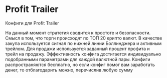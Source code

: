 # Profit Trailer
Конфиги для Profit Trailer

На данный момент стратегия сводится к простоте и безопасности. Смысл в том, что торги происходят по ТОП 20 крипто валют. В качестве закупа используется сигнал по нижней линии Боллинджера и активным трейлом. Для продажи используется заданный процент профита и трейл на продажу.
Эффективность конфига достигается индивидуально подобранными параметрами для каждой валютной пары.
Конфиги распространяются бесплатно, но если конфиг помог вам заработать денег, то отблагодарить можно, перечислив любую сумму